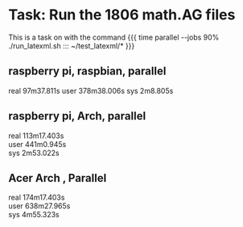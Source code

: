 # Task: Run the 1806 math.AG files 
This is a task on with the command
{{{
 time parallel --jobs 90% ./run_latexml.sh ::: ~/test_latexml/*
 }}}
 
## raspberry pi, raspbian, parallel
real    97m37.811s
user    378m38.006s
sys     2m8.805s

## raspberry pi, Arch, parallel
real    113m17.403s                                                             
user    441m0.945s                                                              
sys     2m53.022s     

## Acer Arch , Parallel 
real    174m17.403s                                                             
user    638m27.965s                                                             
sys     4m55.323s    

